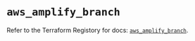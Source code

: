 # `aws_amplify_branch`

Refer to the Terraform Registory for docs: [`aws_amplify_branch`](https://registry.terraform.io/providers/hashicorp/aws/5.28.0/docs/resources/amplify_branch).

